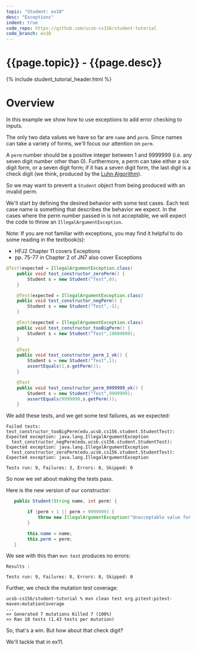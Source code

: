 ```yaml
---
topic: "Student: ex10"
desc: "Exceptions"
indent: true
code_repo: https://github.com/ucsb-cs156/student-tutorial
code_branch: ex10
---
```


# {{page.topic}} - {{page.desc}}

{% include student_tutorial_header.html %}

# Overview

In this example we show how to use exceptions
to add error checking to inputs.  

The only two data values we have so far are
`name` and `perm`.  Since names can take a variety
of forms, we'll focus our attention on `perm`.

A `perm` number should be a positive integer between
1 and 9999999 (i.e. any seven digit number other than 0).  Furthermore, a perm can take either
a six digit form, or a seven digit form; if it has
a seven digit form, the last digit is a check digit (we think, produced by the [Luhn Algorithm](https://en.wikipedia.org/wiki/Luhn_algorithm)).

So we may want to prevent a `Student` object from being produced with an invalid perm.

We'll start by defining the desired behavior with some test cases.  Each test case name is something that
describes the behavior we expect.  In the cases
where the perm number passed in is not acceptable,
we will expect the code to throw an `IllegalArgumentException`.  

Note: If you are not familiar with exceptions,
you may find it helpful to do some reading
in the textbook(s):
* HFJ2 Chapter 11 covers Exceptions
* pp. 75-77 in Chapter 2 of JN7 also cover Exceptions

```java
@Test(expected = IllegalArgumentException.class)
    public void test_constructor_zeroPerm() {
        Student s = new Student("Test",0);
    }

    @Test(expected = IllegalArgumentException.class)
    public void test_constructor_negPerm() {
        Student s = new Student("Test",-1);
    }

    @Test(expected = IllegalArgumentException.class)
    public void test_constructor_tooBigPerm() {
        Student s = new Student("Test",10000000);
    }

    @Test
    public void test_constructor_perm_1_ok() {
        Student s = new Student("Test",1);
        assertEquals(1,s.getPerm());
    }

    @Test
    public void test_constructor_perm_9999999_ok() {
        Student s = new Student("Test",9999999);
        assertEquals(9999999,s.getPerm());
    }
```

We add these tests, and we get some test failures, as we expected:

```
Failed tests:   test_constructor_tooBigPerm(edu.ucsb.cs156.student.StudentTest): Expected exception: java.lang.IllegalArgumentException
  test_constructor_negPerm(edu.ucsb.cs156.student.StudentTest): Expected exception: java.lang.IllegalArgumentException
  test_constructor_zeroPerm(edu.ucsb.cs156.student.StudentTest): Expected exception: java.lang.IllegalArgumentException

Tests run: 9, Failures: 3, Errors: 0, Skipped: 0
```

So now we set about making the tests pass.

Here is the new version of our constructor:

```java
   public Student(String name, int perm) {

        if (perm < 1 || perm > 9999999) {
            throw new IllegalArgumentException("Unacceptable value for perm: " + perm);
        }

        this.name = name;
        this.perm = perm;
   }
```

We see with this than `mvn test` produces no errors:

```
Results :

Tests run: 9, Failures: 0, Errors: 0, Skipped: 0
```

Further, we check the mutation test coverage:

```
ucsb-cs156/student-tutorial % mvn clean test org.pitest:pitest-maven:mutationCoverage
...
>> Generated 7 mutations Killed 7 (100%)
>> Ran 10 tests (1.43 tests per mutation)
```

So, that's a win.  But how about that check digit?

We'll tackle that in ex11.
